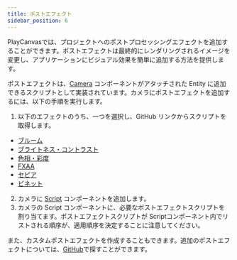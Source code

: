```yaml
---
title: ポストエフェクト
sidebar_position: 6
---
```


PlayCanvasでは、プロジェクトへのポストプロセッシングエフェクトを追加することができます。ポストエフェクトは最終的にレンダリングされるイメージを変更し、アプリケーションにビジュアル効果を簡単に追加する方法を提供します。

ポストエフェクトは、[Camera][1] コンポーネントがアタッチされた Entity に追加できるスクリプトとして実装されています。カメラにポストエフェクトを追加するには、以下の手順を実行します。

1. 以下のエフェクトのうち、一つを選択し、GitHub リンクからスクリプトを取得します。
  * [ブルーム][3]
  * [ブライトネス・コントラスト][4]
  * [色相・彩度][5]
  * [FXAA][6]
  * [セピア][7]
  * [ビネット][8]
2. カメラに [Script][9] コンポーネントを追加します。
3. カメラの Script コンポーネントに、必要なポストエフェクトスクリプトを割り当てます。ポストエフェクトスクリプトが Scriptコンポーネント内でリストされる順序が、適用順序を決定することに注意してください。

また、カスタムポストエフェクトを作成することもできます。追加のポストエフェクトについては、[GitHub][2]で探すことができます。

[1]: /user-manual/scenes/components/camera
[2]: https://github.com/playcanvas/engine/tree/main/scripts/posteffects
[3]: /user-manual/graphics/posteffects/bloom
[4]: /user-manual/graphics/posteffects/brightness_contrast
[5]: /user-manual/graphics/posteffects/hue_saturation
[6]: /user-manual/graphics/posteffects/fxaa
[7]: /user-manual/graphics/posteffects/sepia
[8]: /user-manual/graphics/posteffects/vignette
[9]: /user-manual/scenes/components/script
